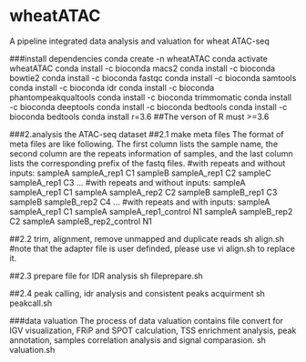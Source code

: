 # wheatATAC
A pipeline integrated  data analysis and valuation for wheat ATAC-seq

###install dependencies
conda create -n wheatATAC
conda activate wheatATAC
conda install -c bioconda macs2 
conda install -c bioconda bowtie2
conda install -c bioconda fastqc
conda install -c bioconda samtools
conda install -c bioconda idr
conda install -c bioconda phantompeakqualtools
conda install -c bioconda trimmomatic
conda install -c bioconda deeptools
conda install -c bioconda bedtools
conda install -c bioconda bedtools
conda install r=3.6  ##The verson of R must >=3.6

###2.analysis the ATAC-seq dataset
##2.1 make meta files
The format of meta files are like following. The first column lists the sample name, the second column are the repeats information of samples, and the last column lists the corresponding prefix of the fastq files.
#with repeats and without inputs:
sampleA	sampleA_rep1	C1
sampleB	sampleA_rep1	C2
sampleC	sampleA_rep1	C3
...
#with repeats and without inputs:
sampleA	sampleA_rep1	C1
sampleA	sampleA_rep2	C2
sampleB	sampleB_rep1	C3
sampleB	sampleB_rep2	C4
...
#with repeats and with inputs:
sampleA	sampleA_rep1	C1
sampleA	sampleA_rep1_control	N1
sampleA	sampleB_rep2	C2
sampleA	sampleB_rep2_control	N1

##2.2 trim, alignment, remove unmapped and duplicate reads
sh align.sh
#note that the adapter file is user definded, please use vi align.sh to replace it.

##2.3 prepare file for IDR analysis
sh fileprepare.sh

##2.4 peak calling, idr analysis and consistent peaks acquirment
sh peakcall.sh

###data valuation
The process of data valuation contains file convert for IGV visualization, FRiP and SPOT calculation, TSS enrichment analysis, peak annotation, samples correlation analysis and signal comparasion.
sh valuation.sh










